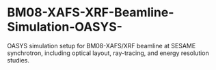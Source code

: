 # BM08-XAFS-XRF-Beamline-Simulation-OASYS-
OASYS simulation setup for BM08-XAFS/XRF beamline at SESAME synchrotron, including optical layout, ray-tracing, and energy resolution studies.
